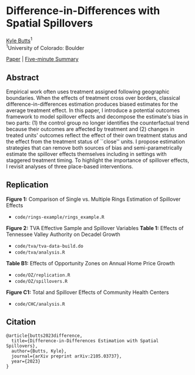 # Difference-in-Differences with Spatial Spillovers

[Kyle Butts](https://www.kylebutts.com/)<sup>1</sup>
<br>
<sup>1</sup>University of Colorado: Boulder

[Paper](https://arxiv.org/abs/2105.03737) | [Five-minute Summary](https://www.kylebutts.com/papers/spatial-spillovers/)


## Abstract

Empirical work often uses treatment assigned following geographic boundaries. When the effects of treatment cross over borders, classical difference-in-differences estimation produces biased estimates for the average treatment effect. In this paper, I introduce a potential outcomes framework to model spillover effects and decompose the estimate's bias in two parts: (1) the control group no longer identifies the counterfactual trend because their outcomes are affected by treatment and (2) changes in treated units' outcomes reflect the effect of their own treatment status and the effect from the treatment status of ``close'' units. I propose estimation strategies that can remove both sources of bias and semi-parametrically estimate the spillover effects themselves including in settings with staggered treatment timing. To highlight the importance of spillover effects, I revisit analyses of three place-based interventions.


## Replication

**Figure 1:** Comparison of Single vs. Multiple Rings Estimation of Spillover Effects

- `code/rings-example/rings_example.R`

**Figure 2:** TVA Effective Sample and Spillover Variables
**Table 1:** Effects of Tennessee Valley Authority on Decadel Growth
- `code/tva/tva-data-build.do`
- `code/tva/analysis.R`

**Table B1:** Effects of Opportunity Zones on Annual Home Price Growth
- `code/OZ/replication.R`
- `code/OZ/spillovers.R`

**Figure C1:** Total and Spillover Effects of Community Health Centers
- `code/CHC/analysis.R`


## Citation

```
@article{butts2023difference,
  title={Difference-in-Differences Estimation with Spatial Spillovers},
  author={Butts, Kyle},
  journal={arXiv preprint arXiv:2105.03737},
  year={2023}
}
```
